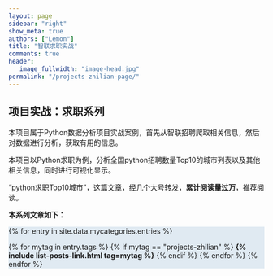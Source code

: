 ```yaml
---
layout: page
sidebar: "right"
show_meta: true
authors: ["Lemon"]
title: "智联求职实战"
comments: true
header:
   image_fullwidth: "image-head.jpg"
permalink: "/projects-zhilian-page/"
---
```


## 项目实战：求职系列

本项目属于Python数据分析项目实战案例，首先从智联招聘爬取相关信息，然后对数据进行分析，获取有用的信息。

本项目以Python求职为例，分析全国python招聘数量Top10的城市列表以及其他相关信息，同时进行可视化显示。

“python求职Top10城市”，这篇文章，经几个大号转发，**累计阅读量过万**，推荐阅读。

**本系列文章如下：**


<div style="background-color:#E0EAF2">

{% for entry in site.data.mycategories.entries %}

{% for mytag in entry.tags %}
{% if mytag == "projects-zhilian" %}
<strong>{% include list-posts-link.html tag=mytag %}</strong>
{% endif %}
{% endfor %}
{% endfor %}

</div>
